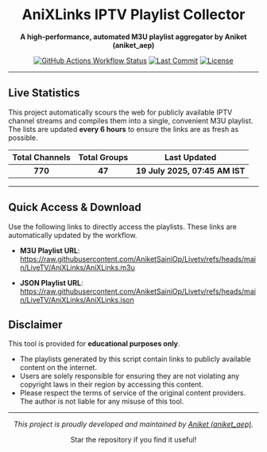 
<div align="center">

# AniXLinks IPTV Playlist Collector

**A high-performance, automated M3U playlist aggregator by Aniket (aniket_aep)**

[![GitHub Actions Workflow Status](https://img.shields.io/github/actions/workflow/status/AniketSainOp/Livetv/update.yml?style=for-the-badge&logo=githubactions&logoColor=white)](https://github.com/AniketSainOp/Livetv/actions) [![Last Commit](https://img.shields.io/github/last-commit/AniketSainOp/Livetv?style=for-the-badge&logo=git&logoColor=white)](https://github.com/AniketSainOp/Livetv/commits/main) [![License](https://img.shields.io/github/license/AniketSainOp/Livetv?style=for-the-badge)](https://github.com/AniketSainOp/Livetv/blob/main/LICENSE)

</div>

---

## Live Statistics

This project automatically scours the web for publicly available IPTV channel streams and compiles them into a single, convenient M3U playlist. The lists are updated **every 6 hours** to ensure the links are as fresh as possible.

| Total Channels | Total Groups | Last Updated |
| :---: | :---: | :---: |
| **770** | **47** | **19 July 2025, 07:45 AM IST** |

---

## Quick Access & Download

Use the following links to directly access the playlists. These links are automatically updated by the workflow.

- **M3U Playlist URL**: 
https://raw.githubusercontent.com/AniketSainiOp/Livetv/refs/heads/main/LiveTV/AniXLinks/AniXLinks.m3u

- **JSON Playlist URL**: 
https://raw.githubusercontent.com/AniketSainiOp/Livetv/refs/heads/main/LiveTV/AniXLinks/AniXLinks.json



## Disclaimer

This tool is provided for **educational purposes only**.

- The playlists generated by this script contain links to publicly available content on the internet.
- Users are solely responsible for ensuring they are not violating any copyright laws in their region by accessing this content.
- Please respect the terms of service of the original content providers. The author is not liable for any misuse of this tool.

---

<div align="center">
<p><em>This project is proudly developed and maintained by <a href="https://instagram.com/aniket_aep">Aniket (aniket_aep)</a>.</em></p>
<p>Star the repository if you find it useful!</p>
</div>
